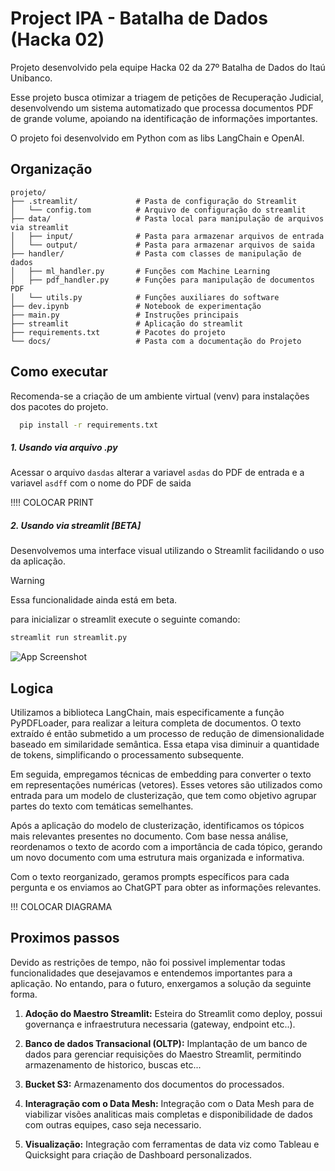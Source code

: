 
# Project IPA - Batalha de Dados (Hacka 02)

Projeto desenvolvido pela equipe Hacka 02 da 27º Batalha de Dados do Itaú Unibanco.

Esse projeto busca otimizar a triagem de petições de Recuperação Judicial, desenvolvendo um sistema automatizado que processa documentos PDF de grande volume, apoiando na identificação de informações importantes.

O projeto foi desenvolvido em Python com as libs LangChain e OpenAI.

## Organização
```
projeto/
├── .streamlit/             # Pasta de configuração do Streamlit
│   └── config.tom          # Arquivo de configuração do streamlit
├── data/                   # Pasta local para manipulação de arquivos via streamlit
│   ├── input/              # Pasta para armazenar arquivos de entrada
│   └── output/             # Pasta para armazenar arquivos de saida
├── handler/                # Pasta com classes de manipulação de dados 
│   ├── ml_handler.py       # Funções com Machine Learning
│   ├── pdf_handler.py      # Funções para manipulação de documentos PDF
│   └── utils.py            # Funções auxiliares do software
├── dev.ipynb               # Notebook de experimentação
├── main.py                 # Instruções principais
├── streamlit               # Aplicação do streamlit
├── requirements.txt        # Pacotes do projeto
└── docs/                   # Pasta com a documentação do Projeto

```
## Como executar

Recomenda-se a criação de um ambiente virtual (venv) para instalações dos pacotes do projeto.

```bash
  pip install -r requirements.txt
```
    
##### 1. Usando via arquivo .py

Acessar o arquivo `dasdas` alterar a variavel `asdas` do PDF de entrada e a variavel `asdff` com o nome do PDF de saida

!!!! COLOCAR PRINT

##### 2. Usando via streamlit [BETA]

Desenvolvemos uma interface visual utilizando o Streamlit facilidando o uso da aplicação.
> [!WARNING]  
> Essa funcionalidade ainda está em beta.

para inicializar o streamlit execute o seguinte comando:

```bash
streamlit run streamlit.py
```

![App Screenshot](https://via.placeholder.com/468x300?text=App+Screenshot+Here)

## Logica

Utilizamos a biblioteca LangChain, mais especificamente a função PyPDFLoader, para realizar a leitura completa de documentos. O texto extraído é então submetido a um processo de redução de dimensionalidade baseado em similaridade semântica. Essa etapa visa diminuir a quantidade de tokens, simplificando o processamento subsequente.

Em seguida, empregamos técnicas de embedding para converter o texto em representações numéricas (vetores). Esses vetores são utilizados como entrada para um modelo de clusterização, que tem como objetivo agrupar partes do texto com temáticas semelhantes.

Após a aplicação do modelo de clusterização, identificamos os tópicos mais relevantes presentes no documento. Com base nessa análise, reordenamos o texto de acordo com a importância de cada tópico, gerando um novo documento com uma estrutura mais organizada e informativa.

Com o texto reorganizado, geramos prompts específicos para cada pergunta e os enviamos ao ChatGPT para obter as informações relevantes.


!!! COLOCAR DIAGRAMA

## Proximos passos

Devido as restrições de tempo, não foi possivel implementar todas funcionalidades que desejavamos e entendemos importantes para a aplicação. No entando, para o futuro, enxergamos a solução da seguinte forma.

1. **Adoção do Maestro Streamlit:** Esteira do Streamlit como deploy, possui governança e infraestrutura necessaria (gateway, endpoint etc..).

2. **Banco de dados Transacional (OLTP):** Implantação de um banco de dados para gerenciar requisições do Maestro Streamlit, permitindo armazenamento de historico, buscas etc...

3. **Bucket S3:** Armazenamento dos documentos do processados.

4. **Interagração com o Data Mesh:** Integração com o Data Mesh para de viabilizar visões analiticas mais completas e disponibilidade de dados com outras equipes, caso seja necessario.

5. **Visualização:** Integração com ferramentas de data viz como Tableau e Quicksight para criação de Dashboard personalizados.
